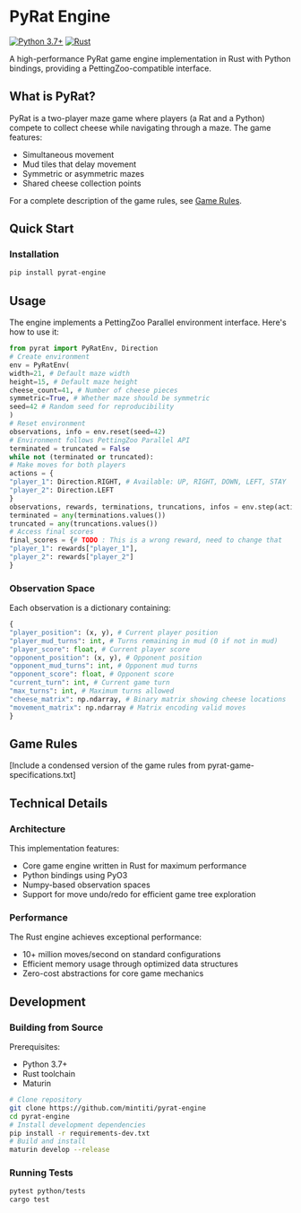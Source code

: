 # PyRat Engine
[![Python 3.7+](https://img.shields.io/badge/python-3.7+-blue.svg)](https://www.python.org/downloads/)
[![Rust](https://img.shields.io/badge/rust-1.75+-orange.svg)](https://www.rust-lang.org/)

A high-performance PyRat game engine implementation in Rust with Python bindings, providing a PettingZoo-compatible interface.


## What is PyRat?

PyRat is a two-player maze game where players (a Rat and a Python) compete to collect cheese while navigating through a maze. The game features:
- Simultaneous movement
- Mud tiles that delay movement
- Symmetric or asymmetric mazes
- Shared cheese collection points

For a complete description of the game rules, see [Game Rules](#game-rules).

## Quick Start

### Installation
   ```bash
pip install pyrat-engine
   ```

## Usage

The engine implements a PettingZoo Parallel environment interface. Here's how to use it:

   ```python
from pyrat import PyRatEnv, Direction
# Create environment
env = PyRatEnv(
width=21, # Default maze width
height=15, # Default maze height
cheese_count=41, # Number of cheese pieces
symmetric=True, # Whether maze should be symmetric
seed=42 # Random seed for reproducibility
)
# Reset environment
observations, info = env.reset(seed=42)
# Environment follows PettingZoo Parallel API
terminated = truncated = False
while not (terminated or truncated):
# Make moves for both players
actions = {
"player_1": Direction.RIGHT, # Available: UP, RIGHT, DOWN, LEFT, STAY
"player_2": Direction.LEFT
}
observations, rewards, terminations, truncations, infos = env.step(actions)
terminated = any(terminations.values())
truncated = any(truncations.values())
# Access final scores
final_scores = {# TODO : This is a wrong reward, need to change that
"player_1": rewards["player_1"],
"player_2": rewards["player_2"]
}
   ```
### Observation Space

Each observation is a dictionary containing:
```python
{
"player_position": (x, y), # Current player position
"player_mud_turns": int, # Turns remaining in mud (0 if not in mud)
"player_score": float, # Current player score
"opponent_position": (x, y), # Opponent position
"opponent_mud_turns": int, # Opponent mud turns
"opponent_score": float, # Opponent score
"current_turn": int, # Current game turn
"max_turns": int, # Maximum turns allowed
"cheese_matrix": np.ndarray, # Binary matrix showing cheese locations
"movement_matrix": np.ndarray # Matrix encoding valid moves
}
```

## Game Rules

[Include a condensed version of the game rules from pyrat-game-specifications.txt]

## Technical Details

### Architecture

This implementation features:
- Core game engine written in Rust for maximum performance
- Python bindings using PyO3
- Numpy-based observation spaces
- Support for move undo/redo for efficient game tree exploration

### Performance

The Rust engine achieves exceptional performance:
- 10+ million moves/second on standard configurations
- Efficient memory usage through optimized data structures
- Zero-cost abstractions for core game mechanics

## Development

### Building from Source

Prerequisites:
- Python 3.7+
- Rust toolchain
- Maturin

```bash
# Clone repository
git clone https://github.com/mintiti/pyrat-engine
cd pyrat-engine
# Install development dependencies
pip install -r requirements-dev.txt
# Build and install
maturin develop --release
```

### Running Tests
```bash
pytest python/tests
cargo test
```
